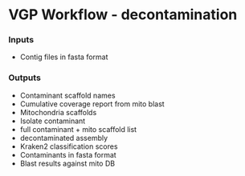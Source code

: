 # VGP Workflow - decontamination

### Inputs

-  Contig files in fasta format

### Outputs

-  Contaminant scaffold names
-  Cumulative coverage report from mito blast
-  Mitochondria scaffolds
-  Isolate contaminant
-  full contaminant + mito scaffold list
-  decontaminated assembly
-  Kraken2 classification scores
-  Contaminants in fasta format
-  Blast results against mito DB
